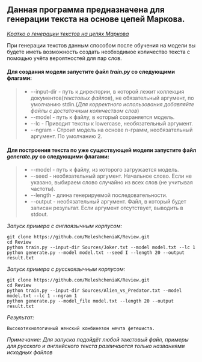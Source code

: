 ## Данная программа предназначена для генерации текста на основе цепей Маркова.
[*Кратко о генерации текстов на цепях Маркова*](https://tproger.ru/translations/markov-chains/)

При генерации текстов данным способом после обучения на модели вы будете иметь возможность создать необходимое количество текста с помощью учёта вероятностей для пар слов.
#### Для создания модели запустите файл *train.py* со следующими флагами:
>	- --input-dir - путь к директории, в которой лежит коллекция документов(*текстовых файлов*), не обязательный аргумент, по умолчанию stdin.(*Для корректного использования добавляйте файлы с достаточным количеством слов*)
>	- --model - путь к файлу, в который сохраняется модель.
>	- --lc - Приводит тексты к lowercase, необязательный аргумент.
>	- --ngram - Строит модель на основе n-грамм, необязательный аргумент. По умолчанию 2.
#### Для построения текста по уже существующей модели запустите файл *generate.py* со следующими флагами:
>	- --model - путь к файлу, из которого загружается модель.
>	- --seed - необязательный аргумент. Начальное слово. Если не указано, выбираем слово случайно из всех слов (не учитывая частоты).
>	- --length - длина генерируемой последовательности.
>	- --output - необязательный аргумент. Файл, в который будет записан результат. Если аргумент отсутствует, выводить в stdout.

*Запуск примера с англоязычным корпусом:*
```
git clone https://github.com/MeleshcheniaK/Review.git
cd Review
python train.py --input-dir Sources/Joker.txt --model model.txt --lc 1
python generate.py --model model.txt --seed I --length 20 --output result.txt	
```
*Запуск примера с русскоязычным корпусом:*
```
git clone https://github.com/MeleshcheniaK/Review.git
cd Review
python train.py --input-dir Sources/Alien_vs_Predator.txt --model model.txt --lc 1 --ngram 1
python generate.py --model_file model.txt --length 20 --output result.txt	
```
*Результат:*
```
Высокотехнологичный женский комбинезон мечта фетешиста.
```
*Примечание: Для запуска подойдёт любой текстовый файл, примеры для русского и английского текста различаются только названиями исходных файлов*
